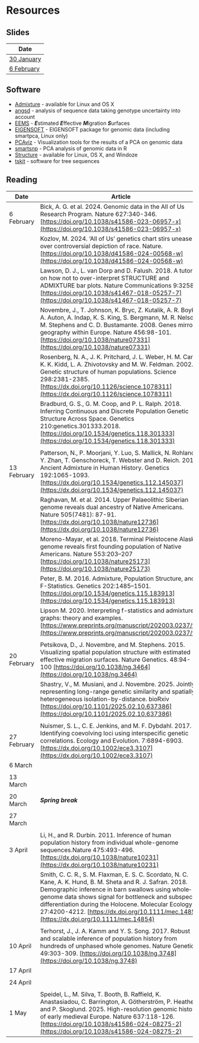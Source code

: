 # Resources

## Slides

|Date|
|----|
|[30 January](lecture_slides/2025-01-30_chapter-12.pdf)|
|[6 February](lecture_slides/2025-02-06.pdf)|

## Software
* [Admixture](https://dalexander.github.io/admixture/) - available for Linux and OS X
* [angsd](https://www.popgen.dk/angsd/index.php/ANGSD) - analysis of sequence data taking genotype uncertainty into account
* [EEMS](https://github.com/dipetkov/eems) - ***E***stimated ***E***ffective ***M***igration ***S***urfaces
* [EIGENSOFT](https://github.com/DReichLab/EIG) - EIGENSOFT package for genomic data (including smartpca, Linux only)
* [PCAviz](https://github.com/NovembreLab/PCAviz) - Visualization tools for the results of a PCA on genomic data
* [smartsnp](https://christianhuber.github.io/smartsnp/index.html) - PCA analysis of genomic data in R
* [Structure](https://web.stanford.edu/group/pritchardlab/structure.html) - available for Linux, OS X, and Windoze
* [tskit](https://tskit.dev/) - software for tree sequences

## Reading

|Date|Article|
|----|-------|
|6 February|Bick, A. G. et al. 2024. Genomic data in the All of Us Research Program. Nature 627:340-346. [https://doi.org/10.1038/s41586-023-06957-x](https://doi.org/10.1038/s41586-023-06957-x)|
| |Kozlov, M. 2024. ‘All of Us’ genetics chart stirs unease over controversial depiction of race. Nature. [https://doi.org/10.1038/d41586-024-00568-w](https://doi.org/10.1038/d41586-024-00568-w)|
| |Lawson, D. J., L. van Dorp and D. Falush. 2018. A tutorial on how not to over-interpret STRUCTURE and ADMIXTURE bar plots. Nature Communications 9:3258. [https://doi.org/10.1038/s41467-018-05257-7](https://doi.org/10.1038/s41467-018-05257-7)|
| |Novembre, J., T. Johnson, K. Bryc, Z. Kutalik, A. R. Boyko, A. Auton, A. Indap, K. S. King, S. Bergmann, M. R. Nelson, M. Stephens and C. D. Bustamante. 2008. Genes mirror geography within Europe. Nature 456:98-101. [https://doi.org/10.1038/nature07331](https://doi.org/10.1038/nature07331)|
| |Rosenberg, N. A., J. K. Pritchard, J. L. Weber, H. M. Cann, K. K. Kidd, L. A. Zhivotovsky and M. W. Feldman. 2002. Genetic structure of human populations. Science 298:2381-2385. [https://dx.doi.org/10.1126/science.1078311](https://dx.doi.org/10.1126/science.1078311)|
| |Bradburd, G. S., G. M. Coop, and P. L. Ralph. 2018. Inferring Continuous and Discrete Population Genetic Structure Across Space. Genetics 210:genetics.301333.2018. [https://doi.org/10.1534/genetics.118.301333](https://doi.org/10.1534/genetics.118.301333)|
| | |
|13 February| Patterson, N., P. Moorjani, Y. Luo, S. Mallick, N. Rohland, Y. Zhan, T. Genschoreck, T. Webster and D. Reich. 2012. Ancient Admixture in Human History. Genetics 192:1065-1093. [https://dx.doi.org/10.1534/genetics.112.145037](https://dx.doi.org/10.1534/genetics.112.145037)|
| | Raghavan, M. et al. 2014. Upper Palaeolithic Siberian genome reveals dual ancestry of Native Americans. Nature 505(7481): 87-91. [https://dx.doi.org/10.1038/nature12736](https://dx.doi.org/10.1038/nature12736)|
| | Moreno-Mayar, et al. 2018. Terminal Pleistocene Alaskan genome reveals first founding population of Native Americans. Nature 553:203–207 [https://doi.org/10.1038/nature25173](https://doi.org/10.1038/nature25173)|
| | Peter, B. M. 2016. Admixture, Population Structure, and F-Statistics. Genetics 202:1485–1501. [https://doi.org/10.1534/genetics.115.183913](https://doi.org/10.1534/genetics.115.183913)|
| | Lipson M. 2020. Interpreting f-statistics and admixture graphs: theory and examples. [https://www.preprints.org/manuscript/202003.0237/v1](https://www.preprints.org/manuscript/202003.0237/v1)|
| | |
|20 February|Petsikova, D., J. Novembre, and M. Stephens.  2015.  Visualizing spatial population structure with estimated effective migration surfaces.  Nature Genetics. 48:94-100 [https://doi.org/10.1038/ng.3464](https://doi.org/10.1038/ng.3464)|
| |Shastry, V., M. Musiani, and J. Novembre. 2025. Jointly representing long-range genetic similarity and spatially heterogeneous isolation-by-distance. bioRxiv [https://doi.org/10.1101/2025.02.10.637386](https://doi.org/10.1101/2025.02.10.637386)
| | |
|27 February|Nuismer, S. L., C. E. Jenkins, and M. F. Dybdahl.  2017.  Identifying coevolving loci using interspecific genetic correlations. Ecology and Evolution.  7:6894-6903. [https://dx.doi.org/10.1002/ece3.3107](https://dx.doi.org/10.1002/ece3.3107)
|6 March| |
| | |
|13 March| |
| | |
|20 March|***Spring break***|
| | |
|27 March| |
| | |
|3 April|Li, H., and R. Durbin. 2011. Inference of human population history from individual whole-genome sequences.Nature 475:493-496. [https://dx.doi.org/10.1038/nature10231](https://dx.doi.org/10.1038/nature10231) |
| |Smith, C. C. R., S. M. Flaxman, E. S. C. Scordato, N. C. Kane, A. K. Hund, B. M. Sheta and R. J. Safran. 2018. Demographic inference in barn swallows using whole‐genome data shows signal for bottleneck and subspecies differentiation during the Holocene. Molecular Ecology 27:4200-4212. [https://dx.doi.org/10.1111/mec.14854](https://dx.doi.org/10.1111/mec.14854)|
| | |
|10 April|Terhorst, J., J. A. Kamm and Y. S. Song. 2017. Robust and scalable inference of population history from hundreds of unphased whole genomes. Nature Genetics 49:303-309. [https://doi.org/10.1038/ng.3748](https://doi.org/10.1038/ng.3748) |
|17 April| |
| | |
|24 April| |
| | |
|1 May|Speidel, L., M. Silva, T. Booth, B. Raffield, K. Anastasiadou, C. Barrington, A. Götherström, P. Heather and P. Skoglund. 2025. High-resolution genomic history of early medieval Europe. Nature 637:118-126. [https://doi.org/10.1038/s41586-024-08275-2](https://doi.org/10.1038/s41586-024-08275-2)


